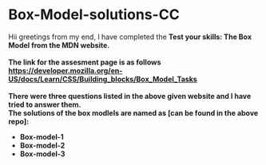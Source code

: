 # Box-Model-solutions-CC

Hii greetings from my end, I have completed the <b>Test your skills: The Box Model<b> from the MDN website.
 \
 \
The link for the assesment page is as follows\
https://developer.mozilla.org/en-US/docs/Learn/CSS/Building_blocks/Box_Model_Tasks
 \
 \
 There were three questions listed in the above given website and I have tried to answer them.
 \
 The solutions of the box modlels are named as [can be found in the above repo]:
 * Box-model-1
 * Box-model-2
 * Box-model-3
 
